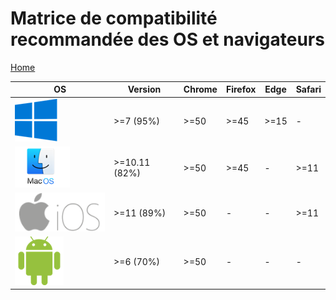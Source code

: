 # Matrice de compatibilité recommandée des OS et navigateurs

[Home](sitemap.md)

|  OS                                |    Version    | Chrome  | Firefox |  Edge  | Safari |
|------------------------------------|---------------|---------|---------|--------|--------|
| ![Windows](assets/windows.png)     | >=7 (95%)     |  >=50   |  >=45   |  >=15  |    -   |
| ![MacOs](assets/macOs.png)         | >=10.11 (82%) |  >=50   |  >=45   |   -    |  >=11  |
| ![MacOs](assets/iOs.png)           | >=11 (89%)    |  >=50   |    -    |   -    |  >=11  |
| ![MacOs](assets/android.png)       | >=6 (70%)     |  >=50   |    -    |   -    |   -    |